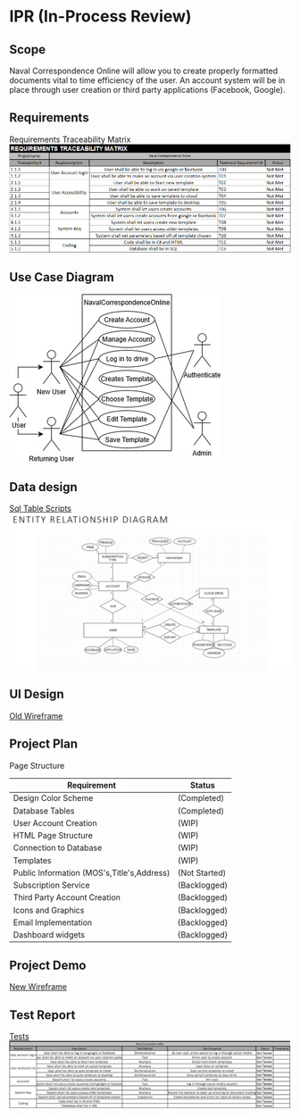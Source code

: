 
# IPR (In-Process Review)

## Scope
Naval Correspondence Online will allow you to create properly formatted documents vital to time efficiency of the user. An account system will be in place through user creation or third party applications (Facebook, Google).


## Requirements
Requirements Traceability Matrix
![Requirements Traceability Matrix](https://github.com/ChrisRuaboro/NavalCorrespondenceOnline/blob/master/DOCS/RTM.PNG)

## Use Case Diagram
![Use Case](https://github.com/ChrisRuaboro/NavalCorrespondenceOnline/blob/master/DOCS/UML%20Case%20User.png)


## Data design
[Sql Table Scripts](https://github.com/ChrisRuaboro/NavalCorrespondenceOnline/blob/master/DOCS/Starting%20scripts%20for%20Database%20Project%20Step%205.sql)
![ERD](https://github.com/ChrisRuaboro/NavalCorrespondenceOnline/blob/master/DOCS/ERD.PNG)
## UI Design
[Old Wireframe](https://github.com/ChrisRuaboro/NavalCorrespondenceOnline/blob/master/README.md)
## Project Plan
Page Structure

|Requirement|Status|
|--|--|
|Design Color Scheme|(Completed)|
|Database Tables|(Completed)  |
|User Account Creation|(WIP)  |
|HTML Page Structure|(WIP)|
|Connection to Database|(WIP)|
|Templates|(WIP)|
|Public Information (MOS's,Title's,Address)|(Not Started)|
|Subscription Service|(Backlogged)|
|Third Party Account Creation  |(Backlogged)  |
| Icons and Graphics |(Backlogged)  |
|Email Implementation  |{Backlogged}  |
| Dashboard widgets | {Backlogged} |


## Project Demo
[New Wireframe](https://github.com/ChrisRuaboro/NavalCorrespondenceOnline/blob/master/Prototype/README.md)

## Test Report

[Tests](https://github.com/ChrisRuaboro/NavalCorrespondenceOnline/blob/master/DOCS/RTM.xlsx)![Tests ScreenShot](https://github.com/ChrisRuaboro/NavalCorrespondenceOnline/blob/master/DOCS/Requirements.PNG)
